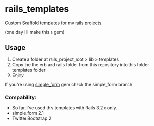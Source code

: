rails_templates
===============

Custom Scaffold templates for my rails projects.

(one day I'll make this a gem)


Usage
---------------------

1. Create a folder at rails_project_root > lib > templates
2. Copy the the erb and rails folder from this repository into this folder templates folder
3. Enjoy

If you're using [simple_form](https://github.com/plataformatec/simple_form) gem check the simple_form branch

### Compability:
* So far, I've used this templates with Rails 3.2.x only.
* simple_form 2.1
* Twitter Bootstrap 2


